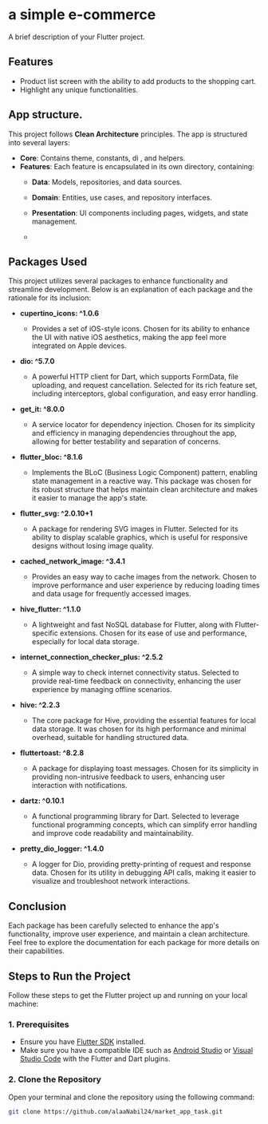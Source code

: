 # a simple e-commerce

A brief description of your Flutter project.

## Features

- Product list screen with the ability to add products to the shopping cart.
- Highlight any unique functionalities.

## App structure.

This project follows **Clean Architecture** principles. The app is structured into several layers:

- **Core**: Contains theme, constants, di , and helpers.
- **Features**: Each feature is encapsulated in its own directory, containing:
  - **Data**: Models, repositories, and data sources.
  - **Domain**: Entities, use cases, and repository interfaces.
  - **Presentation**: UI components including pages, widgets, and state management.
 
  - 
## Packages Used

This project utilizes several packages to enhance functionality and streamline development. Below is an explanation of each package and the rationale for its inclusion:

- **cupertino_icons: ^1.0.6**
  - Provides a set of iOS-style icons. Chosen for its ability to enhance the UI with native iOS aesthetics, making the app feel more integrated on Apple devices.

- **dio: ^5.7.0**
  - A powerful HTTP client for Dart, which supports FormData, file uploading, and request cancellation. Selected for its rich feature set, including interceptors, global configuration, and easy error handling.

- **get_it: ^8.0.0**
  - A service locator for dependency injection. Chosen for its simplicity and efficiency in managing dependencies throughout the app, allowing for better testability and separation of concerns.

- **flutter_bloc: ^8.1.6**
  - Implements the BLoC (Business Logic Component) pattern, enabling state management in a reactive way. This package was chosen for its robust structure that helps maintain clean architecture and makes it easier to manage the app's state.

- **flutter_svg: ^2.0.10+1**
  - A package for rendering SVG images in Flutter. Selected for its ability to display scalable graphics, which is useful for responsive designs without losing image quality.

- **cached_network_image: ^3.4.1**
  - Provides an easy way to cache images from the network. Chosen to improve performance and user experience by reducing loading times and data usage for frequently accessed images.

- **hive_flutter: ^1.1.0**
  - A lightweight and fast NoSQL database for Flutter, along with Flutter-specific extensions. Chosen for its ease of use and performance, especially for local data storage.

- **internet_connection_checker_plus: ^2.5.2**
  - A simple way to check internet connectivity status. Selected to provide real-time feedback on connectivity, enhancing the user experience by managing offline scenarios.

- **hive: ^2.2.3**
  - The core package for Hive, providing the essential features for local data storage. It was chosen for its high performance and minimal overhead, suitable for handling structured data.

- **fluttertoast: ^8.2.8**
  - A package for displaying toast messages. Chosen for its simplicity in providing non-intrusive feedback to users, enhancing user interaction with notifications.

- **dartz: ^0.10.1**
  - A functional programming library for Dart. Selected to leverage functional programming concepts, which can simplify error handling and improve code readability and maintainability.

- **pretty_dio_logger: ^1.4.0**
  - A logger for Dio, providing pretty-printing of request and response data. Chosen for its utility in debugging API calls, making it easier to visualize and troubleshoot network interactions.

## Conclusion

Each package has been carefully selected to enhance the app's functionality, improve user experience, and maintain a clean architecture. Feel free to explore the documentation for each package for more details on their capabilities.



## Steps to Run the Project

Follow these steps to get the Flutter project up and running on your local machine:

### 1. Prerequisites

- Ensure you have [Flutter SDK](https://flutter.dev/docs/get-started/install) installed.
- Make sure you have a compatible IDE such as [Android Studio](https://developer.android.com/studio) or [Visual Studio Code](https://code.visualstudio.com/) with the Flutter and Dart plugins.

### 2. Clone the Repository

Open your terminal and clone the repository using the following command:

```bash
git clone https://github.com/alaaNabil24/market_app_task.git



